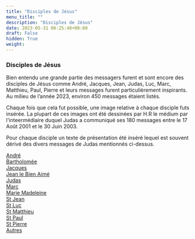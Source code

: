 ```yaml
---
title: "Disciples de Jésus"
menu_title: ""
description: "Disciples de Jésus"
date: 2023-05-31 06:25:48+00:80
draft: False
hidden: True
weight:
---
```

### Disciples de Jésus

Bien entendu une grande partie des messagers furent et sont encore des disciples de Jésus comme André, Jacques, Jean, Judas, Luc, Marc, Matthieu, Paul, Pierre et leurs messages furent particulièrement inspirants. Au milieu de l’année 2023, environ 450 messages étaient listés.

Chaque fois que cela fut possible, une image relative à chaque disciple futs insérée. La plupart de ces images ont été dessinées par H.R le médium par l'inteermédiaire duquel Judas a communiqué ses 180 messages entre le 17 Août 2001 et le 30 Juin 2003.

Pour chaque disciple un texte de présentation été inséré lequel est souvent dérivé des divers messages de Judas mentionnés ci-dessus.

[André](/fr-contemporary-messages/6-3-fr-contemporary-messages-by-author/6-3-6-1-fr-andrew/)
</br>
[Bartholomée](/fr-contemporary-messages/6-3-fr-contemporary-messages-by-author/6-3-6-2-fr-bartholomew/)
</br>
[Jacques](/fr-contemporary-messages/6-3-fr-contemporary-messages-by-author/6-3-6-3-fr-james/)
</br>
[Jean le Bien Aimé](/fr-contemporary-messages/6-3-fr-contemporary-messages-by-author/6-3-6-4-fr-john-the-beloved/)
</br>
[Judas](/fr-contemporary-messages/6-3-fr-contemporary-messages-by-author/6-3-6-5-fr-judas/)
</br>
[Marc](/fr-contemporary-messages/6-3-fr-contemporary-messages-by-author/6-3-6-6-fr-mark/)
</br>
[Marie Madeleine](/fr-contemporary-messages/6-3-fr-contemporary-messages-by-author/6-3-6-7-fr-mary-magdalene/)
</br>
[St Jean](/fr-contemporary-messages/6-3-fr-contemporary-messages-by-author/6-3-6-8-fr-st-john/)
</br>
[St Luc](/fr-contemporary-messages/6-3-fr-contemporary-messages-by-author/6-3-6-9-fr-st-luke/)
</br>
[St Matthieu](/fr-contemporary-messages/6-3-fr-contemporary-messages-by-author/6-3-6-10-fr-st-matthew/)
</br>
[St Paul](/fr-contemporary-messages/6-3-fr-contemporary-messages-by-author/6-3-6-11-fr-st-paul/)
</br>
[St Pierre](/fr-contemporary-messages/6-3-fr-contemporary-messages-by-author/6-3-6-12-fr-st-peter/)
</br>
[Autres](/fr-contemporary-messages/6-3-fr-contemporary-messages-by-author/6-3-6-13-fr-autres/)


